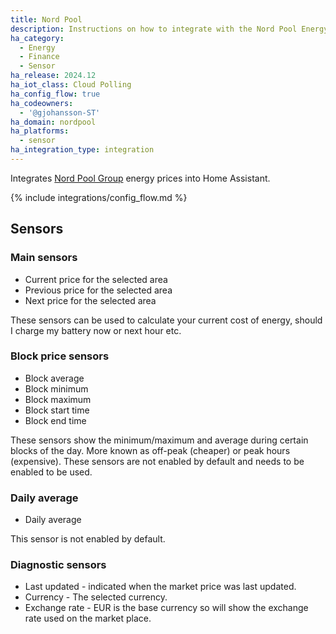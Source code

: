 ```yaml
---
title: Nord Pool
description: Instructions on how to integrate with the Nord Pool Energy market prices.
ha_category:
  - Energy
  - Finance
  - Sensor
ha_release: 2024.12
ha_iot_class: Cloud Polling
ha_config_flow: true
ha_codeowners:
  - '@gjohansson-ST'
ha_domain: nordpool
ha_platforms:
  - sensor
ha_integration_type: integration
---
```


Integrates [Nord Pool Group](https://www.nordpoolgroup.com/) energy prices into Home Assistant.

{% include integrations/config_flow.md %}

## Sensors

### Main sensors

- Current price for the selected area
- Previous price for the selected area
- Next price for the selected area

These sensors can be used to calculate your current cost of energy, should I charge my battery now or next hour etc.

### Block price sensors

- Block average
- Block minimum
- Block maximum
- Block start time
- Block end time

These sensors show the minimum/maximum and average during certain blocks of the day. More known as off-peak (cheaper) or peak hours (expensive).
These sensors are not enabled by default and needs to be enabled to be used.

### Daily average

- Daily average

This sensor is not enabled by default.

### Diagnostic sensors

- Last updated - indicated when the market price was last updated.
- Currency - The selected currency.
- Exchange rate - EUR is the base currency so will show the exchange rate used on the market place.

